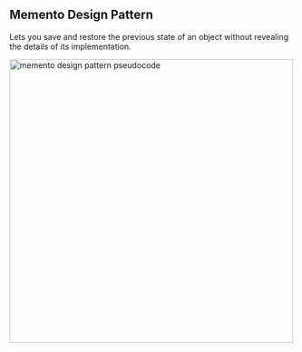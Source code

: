 ## Memento Design Pattern

Lets you save and restore the previous state of an object without revealing the details of its implementation.

<img height="500em" src="https://refactoring.guru/images/patterns/diagrams/memento/example.png" alt="memento design pattern pseudocode"/>